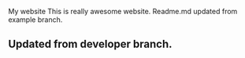 My website
This is really awesome website.
Readme.md updated from example branch.
## Updated from developer branch.
